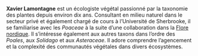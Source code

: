 <!--

https://avatars.githubusercontent.com/u/140194447?v=4

-->

**Xavier Lamontagne** est un écologiste végétal passionné par la taxonomie des plantes depuis environ dix ans. Consultant en milieu naturel dans le secteur privé et également chargé de cours à l’Université de Sherbrooke, il se familiarise avec les _Poaceae_ à la suite d’une collaboration dans la [Flore nordique](https://www.herbier.ulaval.ca/publications/flore-nordique-du-quebec-et-du-labrador). Il s’intéresse également aux autres taxons dans l’ordre des _Poales_, aux _Solidago_ et aux _Asteraceae_. Il adore comprendre l’agencement et la complexité des communautés végétales dans divers écosystèmes.
